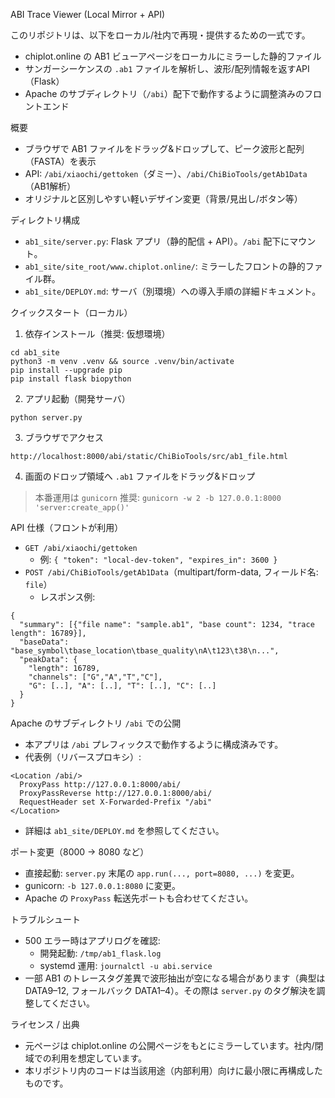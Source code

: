 ABI Trace Viewer (Local Mirror + API)

このリポジトリは、以下をローカル/社内で再現・提供するための一式です。
- chiplot.online の AB1 ビューアページをローカルにミラーした静的ファイル
- サンガーシーケンスの `.ab1` ファイルを解析し、波形/配列情報を返すAPI（Flask）
- Apache のサブディレクトリ（`/abi`）配下で動作するように調整済みのフロントエンド

概要
- ブラウザで AB1 ファイルをドラッグ&ドロップして、ピーク波形と配列（FASTA）を表示
- API: `/abi/xiaochi/gettoken`（ダミー）、`/abi/ChiBioTools/getAb1Data`（AB1解析）
- オリジナルと区別しやすい軽いデザイン変更（背景/見出し/ボタン等）

ディレクトリ構成
- `ab1_site/server.py`: Flask アプリ（静的配信 + API）。`/abi` 配下にマウント。
- `ab1_site/site_root/www.chiplot.online/`: ミラーしたフロントの静的ファイル群。
- `ab1_site/DEPLOY.md`: サーバ（別環境）への導入手順の詳細ドキュメント。

クイックスタート（ローカル）
1) 依存インストール（推奨: 仮想環境）
```
cd ab1_site
python3 -m venv .venv && source .venv/bin/activate
pip install --upgrade pip
pip install flask biopython
```
2) アプリ起動（開発サーバ）
```
python server.py
```
3) ブラウザでアクセス
```
http://localhost:8000/abi/static/ChiBioTools/src/ab1_file.html
```
4) 画面のドロップ領域へ `.ab1` ファイルをドラッグ&ドロップ

> 本番運用は `gunicorn` 推奨: `gunicorn -w 2 -b 127.0.0.1:8000 'server:create_app()'`

API 仕様（フロントが利用）
- `GET /abi/xiaochi/gettoken`
  - 例: `{ "token": "local-dev-token", "expires_in": 3600 }`
- `POST /abi/ChiBioTools/getAb1Data`（multipart/form-data, フィールド名: `file`）
  - レスポンス例:
```
{
  "summary": [{"file name": "sample.ab1", "base count": 1234, "trace length": 16789}],
  "baseData": "base_symbol\tbase_location\tbase_quality\nA\t123\t38\n...",
  "peakData": {
    "length": 16789,
    "channels": ["G","A","T","C"],
    "G": [..], "A": [..], "T": [..], "C": [..]
  }
}
```

Apache のサブディレクトリ `/abi` での公開
- 本アプリは `/abi` プレフィックスで動作するように構成済みです。
- 代表例（リバースプロキシ）:
```
<Location /abi/>
  ProxyPass http://127.0.0.1:8000/abi/
  ProxyPassReverse http://127.0.0.1:8000/abi/
  RequestHeader set X-Forwarded-Prefix "/abi"
</Location>
```
- 詳細は `ab1_site/DEPLOY.md` を参照してください。

ポート変更（8000 → 8080 など）
- 直接起動: `server.py` 末尾の `app.run(..., port=8080, ...)` を変更。
- gunicorn: `-b 127.0.0.1:8080` に変更。
- Apache の `ProxyPass` 転送先ポートも合わせてください。

トラブルシュート
- 500 エラー時はアプリログを確認:
  - 開発起動: `/tmp/ab1_flask.log`
  - systemd 運用: `journalctl -u abi.service`
- 一部 AB1 のトレースタグ差異で波形抽出が空になる場合があります（典型は DATA9–12, フォールバック DATA1–4）。その際は `server.py` のタグ解決を調整してください。

ライセンス / 出典
- 元ページは chiplot.online の公開ページをもとにミラーしています。社内/閉域での利用を想定しています。
- 本リポジトリ内のコードは当該用途（内部利用）向けに最小限に再構成したものです。

